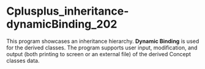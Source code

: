# Cplusplus_inheritance-dynamicBinding_202
 
This program showcases an inheritance hierarchy. **Dynamic Binding** is used for the derived classes. 
The program supports user input, modification, and output 
(both printing to screen or an external file) of the derived Concept classes data. 
